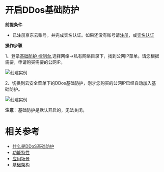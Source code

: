 # 开启DDos基础防护

**前提条件**

- 已注册京东云账号，并完成实名认证。如果还没有账号请[注册](https://accounts.jdcloud.com/p/regPage?source=jdcloud&ReturnUrl=%2f%2fuc.jdcloud.com%2fpassport%2fcomplete%3freturnUrl%3dhttp%3A%2F%2Fuc.jdcloud.com%2Fredirect%2FloginRouter%3FreturnUrl%3Dhttps%253A%252F%252Fwww.jdcloud.com%252Fhelp%252Fdetail%252F734%252FisCatalog%252F1)，或[实名认证](https://uc.jdcloud.com/account/certify)

**操作步骤**

1、登录[基础防护 控制台](https://console.jdcloud.com/host/vpc/list),选择网络->私有网络目录下，找到公网IP菜单。请您根据需要，申请购买需要的公网IP。

![创建实例](https://github.com/jdcloudcom/cn/blob/edit/image/Basic%20Anti-DDos/Instance01.png)

2、切换到云安全菜单下的DDos基础防护，刚才您购买的公网IP已经自动加入基础防护。

![创建实例](https://github.com/jdcloudcom/cn/blob/edit/image/Basic%20Anti-DDos/Instance02.png)

**注意**：基础防护是默认开启的，无法关闭。

# 相关参考
- [什么是DDoS基础防护](https://github.com/jdcloudcom/cn/blob/edit/documentation/Cloud-Security/Basic-Anti-DDoS/Introduction/Overview.md)
- [功能特性](https://github.com/jdcloudcom/cn/blob/edit/documentation/Cloud-Security/Basic-Anti-DDoS/Introduction/Functions.md)
- [应用场景](https://github.com/jdcloudcom/cn/blob/edit/documentation/Cloud-Security/Basic-Anti-DDoS/Introduction/Application-Scenarios.md)
- [基础架构](https://github.com/jdcloudcom/cn/blob/edit/documentation/Cloud-Security/Basic-Anti-DDoS/Introduction/Basic-Infrastructure.md)
